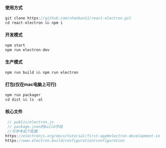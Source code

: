 #### 使用方式  
```javascript
git clone https://github.com/shaokun11/react-electron.git  
cd react-electron && npm i 
```
#### 开发模式  
```javascript
npm start 
npm run electron-dev
```
#### 生产模式  
```javascript
npm run build && npm run electron
```
#### 打包(仅在mac电脑上可行)  
```javascript
npm run packager  
cd dist && ls -al
```

#### 核心文件
```javascript
 // public/electron.js 
 // package.json的build字段
 //可参考如下配置
https://electronjs.org/docs/tutorial/first-app#electron-development-in-a-nutshell
https://www.electron.build/configuration/configuration
```



